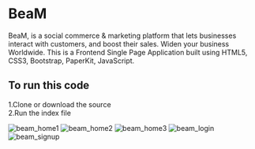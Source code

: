 # BeaM
BeaM, is a social commerce & marketing  platform that lets businesses interact with customers, and boost their sales. Widen your business Worldwide.
This is a Frontend Single Page Application built using HTML5, CSS3, Bootstrap, PaperKit, JavaScript.


## To run this code <br/>
1.Clone or download the source <br/>
2.Run the index file <br/>


![beam_home1](https://user-images.githubusercontent.com/43505777/84557172-73032000-acee-11ea-9006-f310e68a8fce.JPG)
![beam_home2](https://user-images.githubusercontent.com/43505777/84476558-f0c61d80-ac53-11ea-8994-6a0559e024b7.JPG)
![beam_home3](https://user-images.githubusercontent.com/43505777/84476559-f0c61d80-ac53-11ea-8824-2862bad7bb3e.JPG)
![beam_login](https://user-images.githubusercontent.com/43505777/84476562-f15eb400-ac53-11ea-87d6-ba12db48d7dc.JPG)
![beam_signup](https://user-images.githubusercontent.com/43505777/84476563-f1f74a80-ac53-11ea-9193-630da613fce8.JPG)
